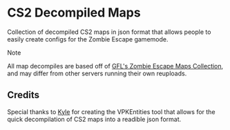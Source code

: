 
# CS2 Decompiled Maps

Collection of decompiled CS2 maps in json format that allows people to easily create configs for the Zombie Escape gamemode.

> [!NOTE]
> All map decompiles are based off of [GFL's Zombie Escape Maps Collection](https://steamcommunity.com/sharedfiles/filedetails/?id=3070555563), and may differ from other servers running their own reuploads.

## Credits

Special thanks to [Kyle](https://github.com/kxnrl) for creating the VPKEntities tool that allows for the quick decompilation of CS2 maps into a readible json format.